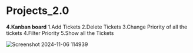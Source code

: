 # Projects_2.0

**4.Kanban board**
1.Add Tickets
2.Delete Tickets
3.Change Priority of all the tickets
4.Filter Priority 
5.Show all the Tickets

![Screenshot 2024-11-06 114939](https://github.com/user-attachments/assets/ff57f668-aabf-4001-90ef-5e60a9fc6698)



